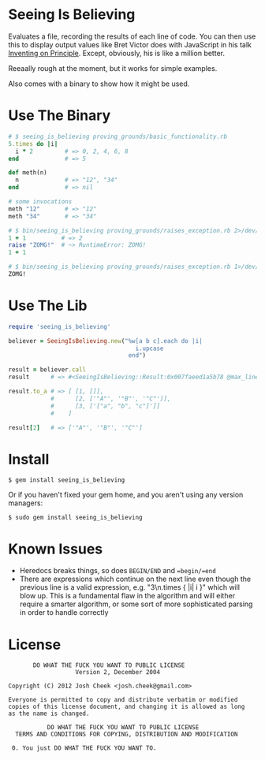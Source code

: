 Seeing Is Believing
===================

Evaluates a file, recording the results of each line of code.
You can then use this to display output values like Bret Victor does with JavaScript in his talk [Inventing on Principle][inventing_on_principle].
Except, obviously, his is like a million better.

Reeaally rough at the moment, but it works for simple examples.

Also comes with a binary to show how it might be used.

Use The Binary
==============

```ruby
# $ seeing_is_believing proving_grounds/basic_functionality.rb
5.times do |i|
  i * 2         # => 0, 2, 4, 6, 8
end             # => 5

def meth(n)
  n             # => "12", "34"
end             # => nil

# some invocations
meth "12"       # => "12"
meth "34"       # => "34"
```

```ruby
# $ bin/seeing_is_believing proving_grounds/raises_exception.rb 2>/dev/null
1 + 1          # => 2
raise "ZOMG!"  # ~> RuntimeError: ZOMG!
1 + 1
```

```bash
# $ bin/seeing_is_believing proving_grounds/raises_exception.rb 1>/dev/null
ZOMG!
```

Use The Lib
===========

```ruby
require 'seeing_is_believing'

believer = SeeingIsBelieving.new("%w[a b c].each do |i|
                                    i.upcase
                                  end")

result = believer.call
result      # => #<SeeingIsBelieving::Result:0x007faeed1a5b78 @max_line_number=3, @min_line_number=1, @results={2=>['"A"', '"B"', '"C"'], 3=>['["a", "b", "c"]']}>

result.to_a # => [ [1, []],
            #      [2, ['"A"', '"B"', '"C"']],
            #      [3, ['["a", "b", "c"]']]
            #    ]

result[2]   # => ['"A"', '"B"', '"C"']
```

Install
=======

    $ gem install seeing_is_believing

Or if you haven't fixed your gem home, and you aren't using any version managers:

    $ sudo gem install seeing_is_believing

Known Issues
============

* Heredocs breaks things, so does `BEGIN/END` and `=begin/=end`
* There are expressions which continue on the next line even though the previous line is a valid expression, e.g. "3\n.times { |i| i }" which will blow up. This is a fundamental flaw in the algorithm and will either require a smarter algorithm, or some sort of more sophisticated parsing in order to handle correctly

License
=======

           DO WHAT THE FUCK YOU WANT TO PUBLIC LICENSE
                       Version 2, December 2004

    Copyright (C) 2012 Josh Cheek <josh.cheek@gmail.com>

    Everyone is permitted to copy and distribute verbatim or modified
    copies of this license document, and changing it is allowed as long
    as the name is changed.

               DO WHAT THE FUCK YOU WANT TO PUBLIC LICENSE
      TERMS AND CONDITIONS FOR COPYING, DISTRIBUTION AND MODIFICATION

     0. You just DO WHAT THE FUCK YOU WANT TO.



[inventing_on_principle]: http://vimeo.com/36579366
